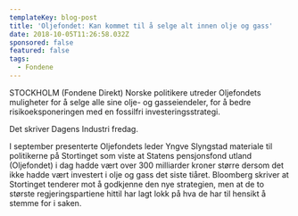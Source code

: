 ```yaml
---
templateKey: blog-post
title: 'Oljefondet: Kan kommet til å selge alt innen olje og gass'
date: 2018-10-05T11:26:58.032Z
sponsored: false
featured: false
tags:
  - Fondene
---
```

STOCKHOLM (Fondene Direkt) Norske politikere utreder Oljefondets muligheter for å selge alle sine olje- og gasseiendeler, for å bedre risikoeksponeringen med en fossilfri investeringsstrategi.

Det skriver Dagens Industri fredag.

I september presenterte Oljefondets leder Yngve Slyngstad materiale til politikerne på Stortinget som viste at Statens pensjonsfond utland (Oljefondet) i dag hadde vært over 300 milliarder kroner større dersom det ikke hadde vært investert i olje og gass det siste tiåret. Bloomberg skriver at Stortinget tenderer mot å godkjenne den nye strategien, men at de to største regjeringspartiene hittil har lagt lokk på hva de har til hensikt å stemme for i saken.
